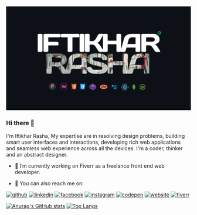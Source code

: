 ![](https://github.com/iftikharrasha/iftikharrasha/blob/main/github-ui.png)

### Hi there 👋
I'm Iftikhar Rasha, My expertise are in resolving design problems, building smart user interfaces and interactions, developing rich web applications and seamless web experience across all the devices. I'm a coder, thinker and an abstract designer.

- 🔭 I’m currently working on Fiverr as a freelance front end web developer.

- 💬 You can also reach me on:

[<img src='https://cdn.jsdelivr.net/npm/simple-icons@3.0.1/icons/github.svg' alt='github' height='40'>](https://github.com/iftikharrasha)  [<img src='https://cdn.jsdelivr.net/npm/simple-icons@3.0.1/icons/linkedin.svg' alt='linkedin' height='40'>](https://www.linkedin.com/in/iftikharrasha/)  [<img src='https://cdn.jsdelivr.net/npm/simple-icons@3.0.1/icons/facebook.svg' alt='facebook' height='40'>](https://www.facebook.com/iftikharrasha)  [<img src='https://cdn.jsdelivr.net/npm/simple-icons@3.0.1/icons/instagram.svg' alt='instagram' height='40'>](https://www.instagram.com/iftikhar.rasha/)  [<img src='https://cdn.jsdelivr.net/npm/simple-icons@3.0.1/icons/codepen.svg' alt='codepen' height='40'>](https://codepen.io/iftikharrasha)  [<img src='https://cdn.jsdelivr.net/npm/simple-icons@3.0.1/icons/icloud.svg' alt='website' height='40'>](http://iftikharrasha.netlify.app/)  [<img src='https://cdn.jsdelivr.net/npm/simple-icons@3.0.1/icons/fiverr.svg' alt='fiverr' height='40'>](https://www.fiverr.com/iftikharrasha)


[![Anurag's GitHub stats](https://github-readme-stats.vercel.app/api?username=iftikharrasha&show_icons=true&theme=midnight-purple&hide=stars,contribs)](https://github.com/anuraghazra/github-readme-stats) [![Top Langs](https://github-readme-stats.vercel.app/api/top-langs/?username=iftikharrasha&layout=compact&show_icons=true&theme=nightowl)](https://github.com/anuraghazra/github-readme-stats)


<!--
**iftikharrasha/iftikharrasha** is a ✨ _special_ ✨ repository because its `README.md` (this file) appears on your GitHub profile.

Here are some ideas to get you started:

- 🔭 I’m currently working on ...
- 🌱 I’m currently learning ...
- 👯 I’m looking to collaborate on ...
- 🤔 I’m looking for help with ...
- 💬 Ask me about ...
- 📫 How to reach me: ...
- 😄 Pronouns: ...
- ⚡ Fun fact: ...
-->
